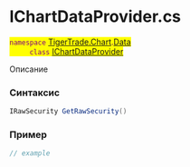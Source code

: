 
# IChartDataProvider.cs
<mark style="color:purple;">`namespace` [TigerTrade.Chart](../../../../TigerTrade.Chart.md).[Data](../../../../TigerTrade.Chart/Data.md)  
&nbsp;&nbsp;&nbsp;&nbsp;&nbsp;&nbsp;&nbsp;&nbsp;&nbsp;`class` [IChartDataProvider](../../IChartDataProvider.cs.md)

Описание

### Синтаксис
```csharp
IRawSecurity GetRawSecurity()
```


### Пример  
```csharp
// example
```
                    
                    
